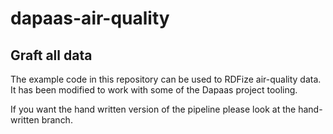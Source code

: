 # dapaas-air-quality

## Graft all data

The example code in this repository can be used to RDFize air-quality data.  It
has been modified to work with some of the Dapaas project tooling.

If you want the hand written version of the pipeline please look at the
hand-written branch.
